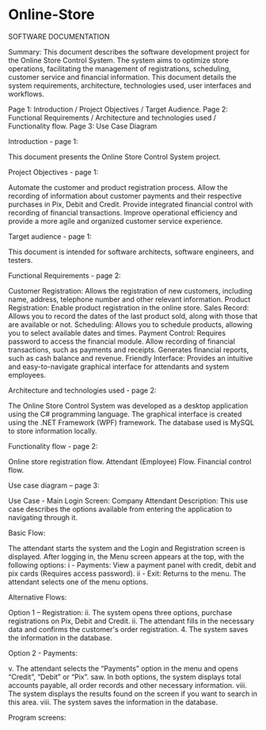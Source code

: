 # Online-Store

SOFTWARE DOCUMENTATION

Summary: This document describes the software development project for the Online Store Control System. The system aims to optimize store operations, facilitating the management of registrations, scheduling, customer service and financial information. This document details the system requirements, architecture, technologies used, user interfaces and workflows.

Page 1: Introduction / Project Objectives / Target Audience. Page 2: Functional Requirements / Architecture and technologies used / Functionality flow. Page 3: Use Case Diagram

Introduction - page 1:

This document presents the Online Store Control System project.

Project Objectives - page 1:

Automate the customer and product registration process. Allow the recording of information about customer payments and their respective purchases in Pix, Debit and Credit. Provide integrated financial control with recording of financial transactions. Improve operational efficiency and provide a more agile and organized customer service experience.

Target audience - page 1:

This document is intended for software architects, software engineers, and testers.

Functional Requirements - page 2:

Customer Registration: Allows the registration of new customers, including name, address, telephone number and other relevant information. Product Registration: Enable product registration in the online store. Sales Record: Allows you to record the dates of the last product sold, along with those that are available or not. Scheduling: Allows you to schedule products, allowing you to select available dates and times. Payment Control: Requires password to access the financial module. Allow recording of financial transactions, such as payments and receipts. Generates financial reports, such as cash balance and revenue. Friendly Interface: Provides an intuitive and easy-to-navigate graphical interface for attendants and system employees.

Architecture and technologies used - page 2:

The Online Store Control System was developed as a desktop application using the C# programming language. The graphical interface is created using the .NET Framework (WPF) framework. The database used is MySQL to store information locally.

Functionality flow - page 2:

Online store registration flow. Attendant (Employee) Flow. Financial control flow.

Use case diagram – page 3:

Use Case - Main Login Screen: Company Attendant Description: This use case describes the options available from entering the application to navigating through it.

Basic Flow:

The attendant starts the system and the Login and Registration screen is displayed. After logging in, the Menu screen appears at the top, with the following options: i - Payments: View a payment panel with credit, debit and pix cards (Requires access password). ii - Exit: Returns to the menu. The attendant selects one of the menu options.

Alternative Flows:

Option 1 – Registration: ii. The system opens three options, purchase registrations on Pix, Debit and Credit. ii. The attendant fills in the necessary data and confirms the customer's order registration. 4. The system saves the information in the database.

Option 2 - Payments:

v. The attendant selects the “Payments” option in the menu and opens “Credit”, “Debit” or “Pix”. saw. In both options, the system displays total accounts payable, all order records and other necessary information. viii. The system displays the results found on the screen if you want to search in this area. viii. The system saves the information in the database.

Program screens:
